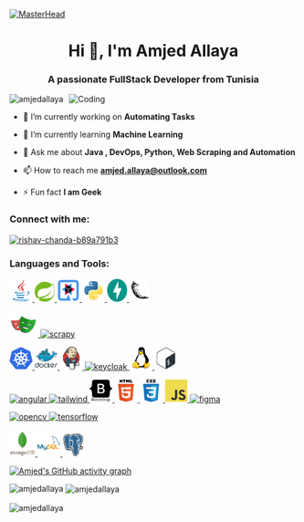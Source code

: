 [![MasterHead](https://firebasestorage.googleapis.com/v0/b/flexi-coding.appspot.com/o/dempgi7-520f8d5f-63d4-4453-8822-dbc149ae27f8.gif?alt=media&token=91c0c7b2-93c3-4029-b011-1a8703c5730d)](https://amjedallaya.com)

<h1 align="center">Hi 👋, I'm Amjed Allaya</h1>
<h3 align="center">A passionate FullStack Developer from Tunisia</h3>
<img align="right" alt="Coding" width="400" src="https://cdn.dribbble.com/users/1162077/screenshots/3848914/programmer.gif">

<p align="left"> <img src="https://komarev.com/ghpvc/?username=amjedallaya&label=Profile%20views&color=0e75b6&style=flat" alt="amjedallaya" /> </p>

- 🔭 I’m currently working on **Automating Tasks**

- 🌱 I’m currently learning **Machine Learning**

- 💬 Ask me about **Java , DevOps, Python, Web Scraping and Automation**

- 📫 How to reach me **<amjed.allaya@outlook.com>**

- ⚡ Fun fact **I am Geek**

<h3 align="left">Connect with me:</h3>
<p align="left">
<a href="https://www.linkedin.com/in/amjed-allaya-682b7b17a/" target="blank"><img align="center" src="https://raw.githubusercontent.com/rahuldkjain/github-profile-readme-generator/master/src/images/icons/Social/linked-in-alt.svg" alt="rishav-chanda-b89a791b3" height="30" width="40" /></a>
</p>

<h3 align="left">Languages and Tools:</h3>
 <a href="https://www.java.com" target="_blank" rel="noreferrer"> <img src="https://raw.githubusercontent.com/devicons/devicon/master/icons/java/java-original.svg" alt="java" width="40" height="40"/> </a> <a href="https://www.spring.io" target="_blank" rel="noreferrer"> <img src="https://raw.githubusercontent.com/devicons/devicon/6910f0503efdd315c8f9b858234310c06e04d9c0/icons/spring/spring-original.svg" alt="spring boot" width="35" height="35"/>
  </a>
  <a href="https://www.quarkus.io" target="_blank" rel="noreferrer"> <img src="https://raw.githubusercontent.com/devicons/devicon/6910f0503efdd315c8f9b858234310c06e04d9c0/icons/quarkus/quarkus-original.svg" alt="quarkus" width="40" height="40"/>
<a href="https://www.python.org" target="_blank" rel="noreferrer"> <img src="https://raw.githubusercontent.com/devicons/devicon/master/icons/python/python-original.svg" alt="python" width="40" height="40"/> </a>
<a href="https://www.fastapi.tiangolo.com" target="_blank" rel="noreferrer"> <img src="https://raw.githubusercontent.com/devicons/devicon/6910f0503efdd315c8f9b858234310c06e04d9c0/icons/fastapi/fastapi-original.svg" alt="fastapi" width="35" height="40"/> </a>
<a href="https://www.flask.palletsprojects.com" target="_blank" rel="noreferrer"> <img src="https://raw.githubusercontent.com/devicons/devicon/6910f0503efdd315c8f9b858234310c06e04d9c0/icons/flask/flask-original.svg" alt="flask" width="35" height="40"/> </a>

<a href="https://playwright.dev" target="_blank" rel="noreferrer"> <img src="https://raw.githubusercontent.com/devicons/devicon/6910f0503efdd315c8f9b858234310c06e04d9c0/icons/playwright/playwright-original.svg" alt="playwright" width="50" height="45"/> </a> 
<a href="https://www.scrapy.org" target="_blank" rel="noreferrer"> <img src="https://scrapeops.io/img/sdk-icons/scrapy-logo.png" alt="scrapy" width="40" height="40"/> </a> 

  <a href="https://www.kubernetes.io" target="_blank" rel="noreferrer"> <img src="https://raw.githubusercontent.com/devicons/devicon/6910f0503efdd315c8f9b858234310c06e04d9c0/icons/kubernetes/kubernetes-original.svg" alt="kubernetes" width="40" height="40"/>
  </a> <a href="https://www.docker.com/" target="_blank" rel="noreferrer"> <img src="https://raw.githubusercontent.com/devicons/devicon/master/icons/docker/docker-original-wordmark.svg" alt="docker" width="40" height="40"/> </a> <a href="https://www.jenkins.io/" target="_blank" rel="noreferrer"> <img src="https://raw.githubusercontent.com/devicons/devicon/6910f0503efdd315c8f9b858234310c06e04d9c0/icons/jenkins/jenkins-original.svg" alt="jenkins" width="40" height="40"/> </a> <a href="https://www.heycloak.org/" target="_blank" rel="noreferrer"> <img src="https://www.keycloak.org/resources/images/icon.svg" alt="keycloak" width="40" height="40"/> </a>
  <a href="https://www.linux.org/" target="_blank" rel="noreferrer"> <img src="https://raw.githubusercontent.com/devicons/devicon/master/icons/linux/linux-original.svg" alt="linux" width="40" height="40"/> </a>
  <a href="https://www.gnu.org/" target="_blank" rel="noreferrer"> <img src="https://raw.githubusercontent.com/devicons/devicon/6910f0503efdd315c8f9b858234310c06e04d9c0/icons/bash/bash-original.svg" alt="bash" width="40" height="40"/> </a>

 <a href="https://angular.io" target="_blank" rel="noreferrer"> <img src="https://angular.io/assets/images/logos/angular/angular.svg" alt="angular" width="40" height="40"/> </a> <a href="https://tailwindcss.com/" target="_blank" rel="noreferrer"> <img src="https://www.vectorlogo.zone/logos/tailwindcss/tailwindcss-icon.svg" alt="tailwind" width="40" height="40"/> </a><a href="https://getbootstrap.com" target="_blank" rel="noreferrer"> <img src="https://raw.githubusercontent.com/devicons/devicon/master/icons/bootstrap/bootstrap-plain-wordmark.svg" alt="bootstrap" width="40" height="40"/> </a> <a href="https://www.w3.org/html/" target="_blank" rel="noreferrer"> <img src="https://raw.githubusercontent.com/devicons/devicon/master/icons/html5/html5-original-wordmark.svg" alt="html5" width="40" height="40"/> </a> <a href="https://www.w3schools.com/css/" target="_blank" rel="noreferrer"> <img src="https://raw.githubusercontent.com/devicons/devicon/master/icons/css3/css3-original-wordmark.svg" alt="css3" width="40" height="40"/> </a> <a href="https://developer.mozilla.org/en-US/docs/Web/JavaScript" target="_blank" rel="noreferrer"> <img src="https://raw.githubusercontent.com/devicons/devicon/master/icons/javascript/javascript-original.svg" alt="javascript" width="40" height="40"/>  <a href="https://www.figma.com/" target="_blank" rel="noreferrer"> <img src="https://www.vectorlogo.zone/logos/figma/figma-icon.svg" alt="figma" width="40" height="40"/> </a>
 
 </a> <a href="https://opencv.org/" target="_blank" rel="noreferrer"> <img src="https://www.vectorlogo.zone/logos/opencv/opencv-icon.svg" alt="opencv" width="40" height="40"/> </a>   <a href="https://www.tensorflow.org" target="_blank" rel="noreferrer"> <img src="https://www.vectorlogo.zone/logos/tensorflow/tensorflow-icon.svg" alt="tensorflow" width="40" height="40"/> </a>

<a href="https://www.mongodb.com/" target="_blank" rel="noreferrer"> <img src="https://raw.githubusercontent.com/devicons/devicon/master/icons/mongodb/mongodb-original-wordmark.svg" alt="mongodb" width="45" height="45"/> </a> <a href="https://www.mysql.com/" target="_blank" rel="noreferrer"> <img src="https://raw.githubusercontent.com/devicons/devicon/master/icons/mysql/mysql-original-wordmark.svg" alt="mysql" width="40" height="47"/> </a>
<a href="https://www.postgres.com/" target="_blank" rel="noreferrer"> <img src="https://raw.githubusercontent.com/devicons/devicon/6910f0503efdd315c8f9b858234310c06e04d9c0/icons/postgresql/postgresql-original.svg" alt="postgres" width="37" height="40"/> </a>
  </p>

[![Amjed's GitHub activity graph](https://activity-graph.herokuapp.com/graph?username=amjedallaya&&theme=xcode)](https://github.com/amjedallaya)

<p><img align="left" src="https://github-readme-stats.vercel.app/api/top-langs?username=amjedallaya&show_icons=true&locale=en&layout=compact&theme=tokyonight" alt="amjedallaya" /></p>

<p>&nbsp;<img align="center" src="https://github-readme-stats.vercel.app/api?username=amjedallaya&show_icons=true&locale=en&theme=tokyonight" alt="amjedallaya" /></p>

<p><img align="center" src="https://github-readme-streak-stats.herokuapp.com/?user=amjedallaya&&theme=tokyonight" alt="amjedallaya" /></p>
